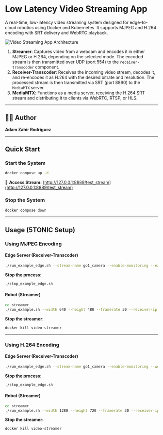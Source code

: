# Low Latency Video Streaming App

A real-time, low-latency video streaming system designed for edge-to-cloud robotics using Docker and Kubernetes. It supports MJPEG and H.264 encoding with SRT delivery and WebRTC playback.

![Video Streaming App Architecture](video-streaming-app-config.png)

1. **Streamer**: Captures video from a webcam and encodes it in either MJPEG or H.264, depending on the selected mode. The encoded stream is then transmitted over UDP (port 554) to the `receiver-transcoder` component.
2. **Receiver-Transcoder**: Receives the incoming video stream, decodes it, and re-encodes it as H.264 with the desired bitrate and resolution. The processed stream is then transmitted via SRT (port 8890) to the `MediaMTX` server.
3. **MediaMTX**: Functions as a media server, receiving the H.264 SRT stream and distributing it to clients via WebRTC, RTSP, or HLS.

---

## 👨‍💻 Author

**Adam Zahir Rodriguez** 

---

## **Quick Start**  
### **Start the System**
```bash
docker compose up -d
```
🔗 **Access Stream:** [http://127.0.0.1:8889/test_stream](http://127.0.0.1:8889/test_stream)  

### **Stop the System**
```bash
docker compose down
```

---

## **Usage (5TONIC Setup)**  

### **Using MJPEG Encoding**  
#### **Edge Server (Receiver-Transcoder)**
```bash
./run_example_edge.sh --stream-name go1_camera --enable-monitoring --export-to-influxdb --webrtc-additional-hosts 10.5.1.21
```
**Stop the process:**
```bash
./stop_example_edge.sh
```

#### **Robot (Streamer)**
```bash
cd streamer
./run_example.sh --width 640 --height 480 --framerate 30 --receiver-ip 10.11.7.4 --receiver-port 5554 --use-d435i
```
**Stop the streamer:**
```bash
docker kill video-streamer
```

---

### **Using H.264 Encoding**  
#### **Edge Server (Receiver-Transcoder)**
```bash
./run_example_edge.sh --stream-name go1_camera --enable-monitoring --webrtc-additional-hosts 10.5.1.21 --use-h264
```
**Stop the process:**
```bash
./stop_example_edge.sh
```

#### **Robot (Streamer)**
```bash
cd streamer
./run_example.sh --width 1280 --height 720 --framerate 30 --receiver-ip 10.11.7.4 --receiver-port 5554 --use-d435i --use-h264 --bitrate 5000
```
**Stop the streamer:**
```bash
docker kill video-streamer
```
